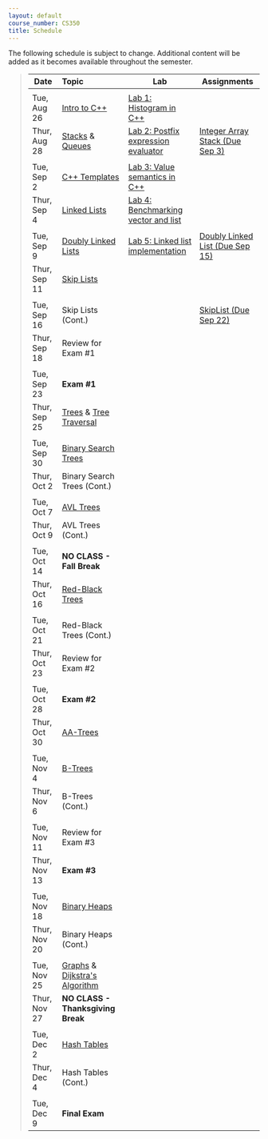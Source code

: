 ```yaml
---
layout: default
course_number: CS350
title: Schedule
---
```


The following schedule is subject to change.
Additional content will be added as it becomes available throughout the semester.


>| **Date**       | **Topic**                                         |  **Lab**                                      |  **Assignments**                  |
>| ---------------|:--------------------------------------------------|-----------------------------------------------|-----------------------------------|
>||||
>| Tue, Aug 26    |  [Intro to C++](lectures/intro_to_C++.html)       |  [Lab 1: Histogram in C++](labs/lab01.html)   |                                   |
>| Thur, Aug 28   |  [Stacks](lectures/Stacks_lecture.pdf) & [Queues](lectures/Queues_lecture.pdf)  |  [Lab 2: Postfix expression evaluator](labs/lab02.html)  |  [Integer Array Stack (Due Sep 3)](assign/assign01.html)  |
>||||
>| Tue, Sep 2     |  [C++ Templates](lectures/C++_templates.html)     |  [Lab 3: Value semantics in C++](labs/lab03.html)  |                                   |
>| Thur, Sep 4    |  [Linked Lists](lectures/LinkedList_lecture.pdf)  |  [Lab 4: Benchmarking vector and list](labs/lab04.html)  |                                   |
>||||
>| Tue, Sep 9     |  [Doubly Linked Lists](lectures/DoublyLinkedList_lecture.pdf)  |  [Lab 5: Linked list implementation](labs/lab05.html)  |  [Doubly Linked List (Due Sep 15)](assign/assign02.html)  |
>| Thur, Sep 11   |  [Skip Lists](lectures/Skip_Lists.pdf)                         |                                      |                                   |
>||||
>| Tue, Sep 16    |  Skip Lists (Cont.)                               |                                               |  [SkipList (Due Sep 22)](assign/assign03.html)  |  <!--Skip List (Due Sep 22)-->
>| Thur, Sep 18   |  Review for Exam #1                               |                                               |                                   |
>||||
>| Tue, Sep 23    |  **Exam #1**                                      |                                               |                                   |
>| Thur, Sep 25   |  [Trees](lectures/Trees_lecture.pdf) & [Tree Traversal](lectures/Tree_Traversal_lecture.pdf)  |                                               |                                   |  <!--Binary tree traversal algorithms--> <!--Random Art (Due Oct 6)-->
>||||
>| Tue, Sep 30    |  [Binary Search Trees](lectures/Binary_Search_Trees.pdf)  |                                       |                                   |  
>| Thur, Oct 2    |  Binary Search Trees (Cont.)                      |                                               |                                   |  <!--Binary search trees-->
>||||
>| Tue, Oct 7     |  [AVL Trees](lectures/AVL_Trees.pdf)              |                                               |                                   |  <!--Binary Search Tree (Due Oct 22)-->
>| Thur, Oct 9    |  AVL Trees (Cont.)                                |                                               |                                   |
>||||
>| Tue, Oct 14    |  **NO CLASS - Fall Break**                        |                                               |                                   |
>| Thur, Oct 16   |  [Red-Black Trees](lectures/Red-Black_Trees.pdf)  |                                               |                                   |
>||||
>| Tue, Oct 21    |  Red-Black Trees (Cont.)                          |                                               |                                   |
>| Thur, Oct 23   |  Review for Exam #2                               |                                               |                                   |
>||||
>| Tue, Oct 28    |  **Exam #2**                                      |                                               |                                   |
>| Thur, Oct 30   |  [AA-Trees](lectures/AA-tree_lecture.pdf)         |                                               |                                   |  <!--AA Tree (Due Nov 10)-->
>||||
>| Tue, Nov 4     |  [B-Trees](lectures/B-Trees.pdf)                  |                                               |                                   |
>| Thur, Nov 6    |  B-Trees (Cont.)                                  |                                               |                                   |
>||||
>| Tue, Nov 11    |  Review for Exam #3                               |                                               |                                   |
>| Thur, Nov 13   |  **Exam #3**                                      |                                               |                                   |
>||||
>| Tue, Nov 18    |  [Binary Heaps](lectures/Heaps.pdf)               |                                               |                                   |  <!--Binary Heap (Due Nov 26)-->
>| Thur, Nov 20   |  Binary Heaps (Cont.)                             |                                               |                                   |
>||||
>| Tue, Nov 25    |  [Graphs](lectures/Graphs.pdf) & [Dijkstra's Algorithm](lectures/Dijkstras_Algorithm.pdf)  |                                               |                                   |
>| Thur, Nov 27   |  **NO CLASS - Thanksgiving Break**                |                                               |                                   |
>||||
>| Tue, Dec 2     |  [Hash Tables](lectures/Hash_Tables.pdf)          |                                               |                                   |  <!--Hash Table (Due Dec 8)-->
>| Thur, Dec 4    |  Hash Tables (Cont.)                              |                                               |                                   |
>||||
>| Tue, Dec 9     |  **Final Exam**                                   |                                               |                                   |



<!-- vim:set wrap: ­-->
<!-- vim:set linebreak: -->
<!-- vim:set nolist: -->
